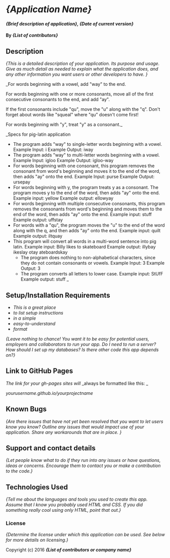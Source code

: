 <!-- README.md *Content*
READMEs vary widely from one repository to the next. Epicodus recommends including as a minimum the following sections:

Application name
Names of contributors
Description of the project's purpose
Complete setup/installation instructions
License information with a copyright and date
Additional sections to consider:

Technologies used
Known bugs
Contact information
Support or contribution instructions

Outline of README sections: -->

# _{Application Name}_

#### _{Brief description of application}, {Date of current version}_

#### By _**{List of contributors}**_

## Description

_{This is a detailed description of your application. Its purpose and usage.  Give as much detail as needed to explain what the application does, and any other information you want users or other developers to have. }_

_For words beginning with a vowel, add "way" to the end.

For words beginning with one or more consonants, move all of the first consecutive consonants to the end, and add "ay".

If the first consonants include "qu", move the "u" along with the "q". Don't forget about words like "squeal" where "qu" doesn't come first!

For words beginning with "y", treat "y" as a consonant._

_Specs for pig-latin application
* The program adds "way" to single-letter words beginning with a vowel.
  Example Input: i
  Example Output: iway
* The program adds "way" to multi-letter words beginning with a vowel.
  Example Input: igloo
  Example Output: igloo-way
* For words beginning with one consonant, this program removes the consonant from word's beginning and moves it to the end of the word, then adds "ay" onto the end.
  Example Input: purse
  Example Output: ursepay
* For words beginning with y, the program treats y as a consonant. The program moves y to the end of the word, then adds "ay" onto the end.
  Example input: yellow
  Example output: ellowyay
* For words beginning with multiple consecutive consonants, this program removes the consonants from word's beginning and moves them to the end of the word, then adds "ay" onto the end.
  Example input: stuff
  Example output: uffstay
* For words with a "qu", the program moves the "u" to the end of the word along with the q, and then adds "ay" onto the end.
  Example input: quilt
  Example output: iltquay
* This program will convert all words in a multi-word sentence into pig latin.
  Example input: Billy likes to skateboard
  Example output: illybay ikeslay otay ateboardskay
  * The program does nothing to non-alphabetical characters, since they do not contain consonants or vowels.
  Example Input: 3
  Example Output: 3
  * The program converts all letters to lower case.
  Example input: StUfF
  Example output: stuff
_

## Setup/Installation Requirements

* _This is a great place_
* _to list setup instructions_
* _in a simple_
* _easy-to-understand_
* _format_

_{Leave nothing to chance! You want it to be easy for potential users, employers and collaborators to run your app. Do I need to run a server? How should I set up my databases? Is there other code this app depends on?}_

## Link to GitHub Pages

_The link for your gh-pages sites will_
_always be formatted like this: _

_yourusername.github.io/yourprojectname_

## Known Bugs

_{Are there issues that have not yet been resolved that you want to let users know you know?  Outline any issues that would impact use of your application.  Share any workarounds that are in place. }_

## Support and contact details

_{Let people know what to do if they run into any issues or have questions, ideas or concerns.  Encourage them to contact you or make a contribution to the code.}_

## Technologies Used

_{Tell me about the languages and tools you used to create this app. Assume that I know you probably used HTML and CSS. If you did something really cool using only HTML, point that out.}_

### License

*{Determine the license under which this application can be used.  See below for more details on licensing.}*

Copyright (c) 2016 **_{List of contributors or company name}_**
